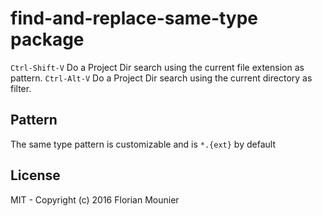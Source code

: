 # find-and-replace-same-type package

`Ctrl-Shift-V` Do a Project Dir search using the current file extension as pattern.
`Ctrl-Alt-V` Do a Project Dir search using the current directory as filter.


## Pattern

The same type pattern is customizable and is `*.{ext}` by default


## License

MIT - Copyright (c) 2016 Florian Mounier
